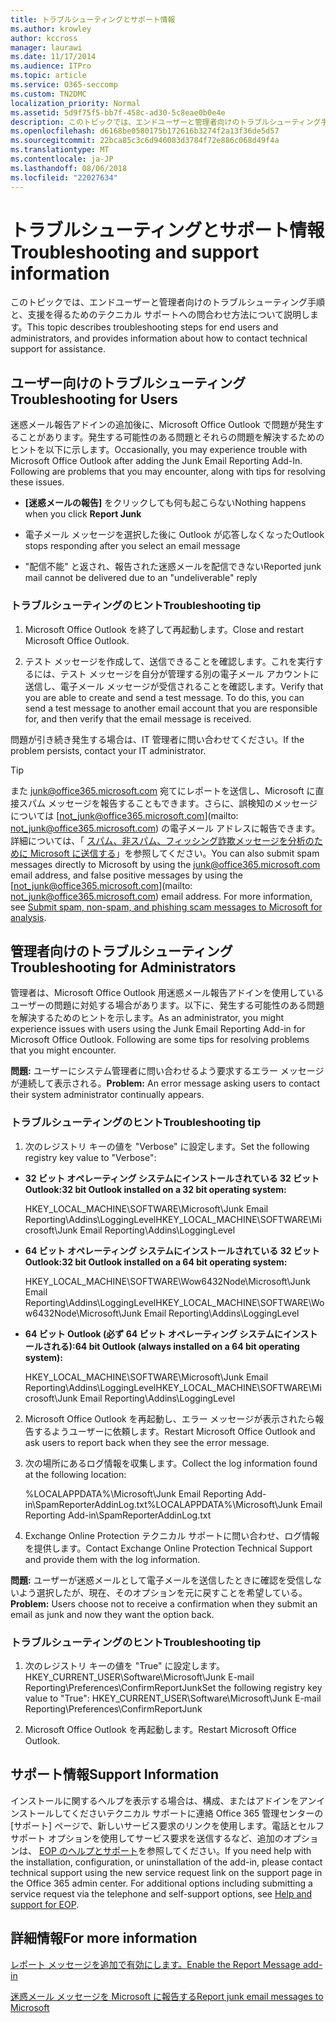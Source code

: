 ```yaml
---
title: トラブルシューティングとサポート情報
ms.author: krowley
author: kccross
manager: laurawi
ms.date: 11/17/2014
ms.audience: ITPro
ms.topic: article
ms.service: O365-seccomp
ms.custom: TN2DMC
localization_priority: Normal
ms.assetid: 5d9f75f5-bb7f-458c-ad30-5c8eae0b0e4e
description: このトピックでは、エンドユーザーと管理者向けのトラブルシューティング手順と、支援を得るためのテクニカル サポートへの問合わせ方法について説明します。
ms.openlocfilehash: d6168be0580175b172616b3274f2a13f36de5d57
ms.sourcegitcommit: 22bca85c3c6d946083d3784f72e886c068d49f4a
ms.translationtype: MT
ms.contentlocale: ja-JP
ms.lasthandoff: 08/06/2018
ms.locfileid: "22027634"
---
```

# <a name="troubleshooting-and-support-information"></a><span data-ttu-id="03618-103">トラブルシューティングとサポート情報</span><span class="sxs-lookup"><span data-stu-id="03618-103">Troubleshooting and support information</span></span>

<span data-ttu-id="03618-104">このトピックでは、エンドユーザーと管理者向けのトラブルシューティング手順と、支援を得るためのテクニカル サポートへの問合わせ方法について説明します。</span><span class="sxs-lookup"><span data-stu-id="03618-104">This topic describes troubleshooting steps for end users and administrators, and provides information about how to contact technical support for assistance.</span></span>
  
## <a name="troubleshooting-for-users"></a><span data-ttu-id="03618-105">ユーザー向けのトラブルシューティング</span><span class="sxs-lookup"><span data-stu-id="03618-105">Troubleshooting for Users</span></span>

<span data-ttu-id="03618-p101">迷惑メール報告アドインの追加後に、Microsoft Office Outlook で問題が発生することがあります。発生する可能性のある問題とそれらの問題を解決するためのヒントを以下に示します。</span><span class="sxs-lookup"><span data-stu-id="03618-p101">Occasionally, you may experience trouble with Microsoft Office Outlook after adding the Junk Email Reporting Add-In. Following are problems that you may encounter, along with tips for resolving these issues.</span></span> 
  
- <span data-ttu-id="03618-108">**[迷惑メールの報告]** をクリックしても何も起こらない</span><span class="sxs-lookup"><span data-stu-id="03618-108">Nothing happens when you click **Report Junk**</span></span>
    
- <span data-ttu-id="03618-109">電子メール メッセージを選択した後に Outlook が応答しなくなった</span><span class="sxs-lookup"><span data-stu-id="03618-109">Outlook stops responding after you select an email message</span></span>
    
- <span data-ttu-id="03618-110">"配信不能" と返され、報告された迷惑メールを配信できない</span><span class="sxs-lookup"><span data-stu-id="03618-110">Reported junk mail cannot be delivered due to an "undeliverable" reply</span></span>
    
### <a name="troubleshooting-tip"></a><span data-ttu-id="03618-111">トラブルシューティングのヒント</span><span class="sxs-lookup"><span data-stu-id="03618-111">Troubleshooting tip</span></span>

1. <span data-ttu-id="03618-112">Microsoft Office Outlook を終了して再起動します。</span><span class="sxs-lookup"><span data-stu-id="03618-112">Close and restart Microsoft Office Outlook.</span></span>
    
2. <span data-ttu-id="03618-p102">テスト メッセージを作成して、送信できることを確認します。これを実行するには、テスト メッセージを自分が管理する別の電子メール アカウントに送信し、電子メール メッセージが受信されることを確認します。</span><span class="sxs-lookup"><span data-stu-id="03618-p102">Verify that you are able to create and send a test message. To do this, you can send a test message to another email account that you are responsible for, and then verify that the email message is received.</span></span>
    
<span data-ttu-id="03618-115">問題が引き続き発生する場合は、IT 管理者に問い合わせてください。</span><span class="sxs-lookup"><span data-stu-id="03618-115">If the problem persists, contact your IT administrator.</span></span>
  
> [!TIP]
> <span data-ttu-id="03618-p103">また [junk@office365.microsoft.com](mailto:junk@office365.microsoft.com) 宛てにレポートを送信し、Microsoft に直接スパム メッセージを報告することもできます。さらに、誤検知のメッセージについては [not_junk@office365.microsoft.com](mailto: not_junk@office365.microsoft.com) の電子メール アドレスに報告できます。詳細については、「 [スパム、非スパム、フィッシング詐欺メッセージを分析のために Microsoft に送信する](submit-spam-non-spam-and-phishing-scam-messages-to-microsoft-for-analysis.md)」を参照してください。</span><span class="sxs-lookup"><span data-stu-id="03618-p103">You can also submit spam messages directly to Microsoft by using the [junk@office365.microsoft.com](mailto:junk@office365.microsoft.com) email address, and false positive messages by using the [not_junk@office365.microsoft.com](mailto: not_junk@office365.microsoft.com) email address. For more information, see [Submit spam, non-spam, and phishing scam messages to Microsoft for analysis](submit-spam-non-spam-and-phishing-scam-messages-to-microsoft-for-analysis.md).</span></span> 
  
## <a name="troubleshooting-for-administrators"></a><span data-ttu-id="03618-118">管理者向けのトラブルシューティング</span><span class="sxs-lookup"><span data-stu-id="03618-118">Troubleshooting for Administrators</span></span>

<span data-ttu-id="03618-p104">管理者は、Microsoft Office Outlook 用迷惑メール報告アドインを使用しているユーザーの問題に対処する場合があります。以下に、発生する可能性のある問題を解決するためのヒントを示します。</span><span class="sxs-lookup"><span data-stu-id="03618-p104">As an administrator, you might experience issues with users using the Junk Email Reporting Add-in for Microsoft Office Outlook. Following are some tips for resolving problems that you might encounter.</span></span> 
  
 <span data-ttu-id="03618-121">**問題:** ユーザーにシステム管理者に問い合わせるよう要求するエラー メッセージが連続して表示される。</span><span class="sxs-lookup"><span data-stu-id="03618-121">**Problem:** An error message asking users to contact their system administrator continually appears.</span></span> 
  
### <a name="troubleshooting-tip"></a><span data-ttu-id="03618-122">トラブルシューティングのヒント</span><span class="sxs-lookup"><span data-stu-id="03618-122">Troubleshooting tip</span></span>

1. <span data-ttu-id="03618-123">次のレジストリ キーの値を "Verbose" に設定します。</span><span class="sxs-lookup"><span data-stu-id="03618-123">Set the following registry key value to "Verbose":</span></span>
    
  - <span data-ttu-id="03618-124">**32 ビット オペレーティング システムにインストールされている 32 ビット Outlook:**</span><span class="sxs-lookup"><span data-stu-id="03618-124">**32 bit Outlook installed on a 32 bit operating system:**</span></span>
    
    <span data-ttu-id="03618-125">HKEY_LOCAL_MACHINE\SOFTWARE\Microsoft\Junk Email Reporting\Addins\LoggingLevel</span><span class="sxs-lookup"><span data-stu-id="03618-125">HKEY_LOCAL_MACHINE\SOFTWARE\Microsoft\Junk Email Reporting\Addins\LoggingLevel</span></span>
    
  - <span data-ttu-id="03618-126">**64 ビット オペレーティング システムにインストールされている 32 ビット Outlook:**</span><span class="sxs-lookup"><span data-stu-id="03618-126">**32 bit Outlook installed on a 64 bit operating system:**</span></span>
    
    <span data-ttu-id="03618-127">HKEY_LOCAL_MACHINE\SOFTWARE\Wow6432Node\Microsoft\Junk Email Reporting\Addins\LoggingLevel</span><span class="sxs-lookup"><span data-stu-id="03618-127">HKEY_LOCAL_MACHINE\SOFTWARE\Wow6432Node\Microsoft\Junk Email Reporting\Addins\LoggingLevel</span></span>
    
  - <span data-ttu-id="03618-128">**64 ビット Outlook (必ず 64 ビット オペレーティング システムにインストールされる):**</span><span class="sxs-lookup"><span data-stu-id="03618-128">**64 bit Outlook (always installed on a 64 bit operating system):**</span></span>
    
    <span data-ttu-id="03618-129">HKEY_LOCAL_MACHINE\SOFTWARE\Microsoft\Junk Email Reporting\Addins\LoggingLevel</span><span class="sxs-lookup"><span data-stu-id="03618-129">HKEY_LOCAL_MACHINE\SOFTWARE\Microsoft\Junk Email Reporting\Addins\LoggingLevel</span></span>
    
2. <span data-ttu-id="03618-130">Microsoft Office Outlook を再起動し、エラー メッセージが表示されたら報告するようユーザーに依頼します。</span><span class="sxs-lookup"><span data-stu-id="03618-130">Restart Microsoft Office Outlook and ask users to report back when they see the error message.</span></span>
    
3. <span data-ttu-id="03618-131">次の場所にあるログ情報を収集します。</span><span class="sxs-lookup"><span data-stu-id="03618-131">Collect the log information found at the following location:</span></span> 
    
    <span data-ttu-id="03618-132">%LOCALAPPDATA%\Microsoft\Junk Email Reporting Add-in\SpamReporterAddinLog.txt</span><span class="sxs-lookup"><span data-stu-id="03618-132">%LOCALAPPDATA%\Microsoft\Junk Email Reporting Add-in\SpamReporterAddinLog.txt</span></span>
    
4. <span data-ttu-id="03618-133">Exchange Online Protection テクニカル サポートに問い合わせ、ログ情報を提供します。</span><span class="sxs-lookup"><span data-stu-id="03618-133">Contact Exchange Online Protection Technical Support and provide them with the log information.</span></span> 
    
 <span data-ttu-id="03618-134">**問題:** ユーザーが迷惑メールとして電子メールを送信したときに確認を受信しないよう選択したが、現在、そのオプションを元に戻すことを希望している。</span><span class="sxs-lookup"><span data-stu-id="03618-134">**Problem:** Users choose not to receive a confirmation when they submit an email as junk and now they want the option back.</span></span> 
  
### <a name="troubleshooting-tip"></a><span data-ttu-id="03618-135">トラブルシューティングのヒント</span><span class="sxs-lookup"><span data-stu-id="03618-135">Troubleshooting tip</span></span>

1. <span data-ttu-id="03618-136">次のレジストリ キーの値を "True" に設定します。HKEY_CURRENT_USER\Software\Microsoft\Junk E-mail Reporting\Preferences\ConfirmReportJunk</span><span class="sxs-lookup"><span data-stu-id="03618-136">Set the following registry key value to "True": HKEY_CURRENT_USER\Software\Microsoft\Junk E-mail Reporting\Preferences\ConfirmReportJunk</span></span>
    
2. <span data-ttu-id="03618-137">Microsoft Office Outlook を再起動します。</span><span class="sxs-lookup"><span data-stu-id="03618-137">Restart Microsoft Office Outlook.</span></span>
    
## <a name="support-information"></a><span data-ttu-id="03618-138">サポート情報</span><span class="sxs-lookup"><span data-stu-id="03618-138">Support Information</span></span>

<span data-ttu-id="03618-p105">インストールに関するヘルプを表示する場合は、構成、またはアドインをアンインストールしてくださいテクニカル サポートに連絡 Office 365 管理センターの [サポート] ページで、新しいサービス要求のリンクを使用します。電話とセルフ サポート オプションを使用してサービス要求を送信するなど、追加のオプションは、 [EOP のヘルプとサポート](eop/help-and-support-for-eop.md)を参照してください。</span><span class="sxs-lookup"><span data-stu-id="03618-p105">If you need help with the installation, configuration, or uninstallation of the add-in, please contact technical support using the new service request link on the support page in the Office 365 admin center. For additional options including submitting a service request via the telephone and self-support options, see [Help and support for EOP](eop/help-and-support-for-eop.md).</span></span>
  
## <a name="for-more-information"></a><span data-ttu-id="03618-141">詳細情報</span><span class="sxs-lookup"><span data-stu-id="03618-141">For more information</span></span>

[<span data-ttu-id="03618-142">レポート メッセージを追加で有効にします。</span><span class="sxs-lookup"><span data-stu-id="03618-142">Enable the Report Message add-in</span></span>](https://support.office.com/article/4250c4bc-6102-420b-9e0a-a95064837676)
  
[<span data-ttu-id="03618-143">迷惑メール メッセージを Microsoft に報告する</span><span class="sxs-lookup"><span data-stu-id="03618-143">Report junk email messages to Microsoft</span></span>](report-junk-email-messages-to-microsoft.md)
  


